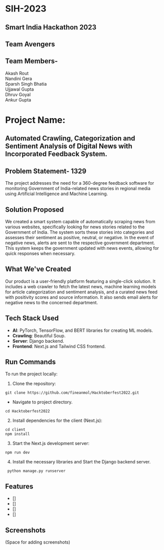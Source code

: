 # SIH-2023
## Smart India Hackathon 2023 
## Team Avengers 
## Team Members- 
Akash Rout <br>
Nandini Gera<br>
Sparsh Singh Bhatia<br>
Ujjawal Gupta<br>
Dhruv Goyal<br>
Ankur Gupta<br>

# Project Name: 
## Automated Crawling, Categorization and Sentiment Analysis of Digital News with Incorporated Feedback System. 

## Problem Statement- 1329
The project addresses the need for a 360-degree feedback software for monitoring Government of India-related news stories in regional media using Artificial Intelligence and Machine Learning.

## Solution Proposed
We created a smart system capable of automatically scraping news from various websites, specifically looking for news stories related to the Government of India. The system sorts these stories into categories and assesses their sentiment as positive, neutral, or negative. In the event of negative news, alerts are sent to the respective government department. This system keeps the government updated with news events, allowing for quick responses when necessary.

## What We've Created
Our product is a user-friendly platform featuring a single-click solution. It includes a web crawler to fetch the latest news, machine learning models for article categorization and sentiment analysis, and a curated news feed with positivity scores and source information. It also sends email alerts for negative news to the concerned department.

## Tech Stack Used
- **AI**: PyTorch, TensorFlow, and BERT libraries for creating ML models.
- **Crawling**: Beautiful Soup.
- **Server**: Django backend.
- **Frontend**: Next.js and Tailwind CSS frontend.

## Run Commands
To run the project locally:

1. Clone the repository:

```terminal
git clone https://github.com/fineanmol/Hacktoberfest2022.git
```
- Navigate to project directory.
```terminal
cd Hacktoberfest2022
```

2. Install dependencies for the client (Next.js):

```terminal
cd client
npm install
```


3. Start the Next.js development server:

```terminal
npm run dev
```


4. Install the necessary libraries and Start the Django backend server.

```terminal
 python manage.py runserver
 ```

## Features
- []
- []
- []
- []

## Screenshots
(Space for adding screenshots)


